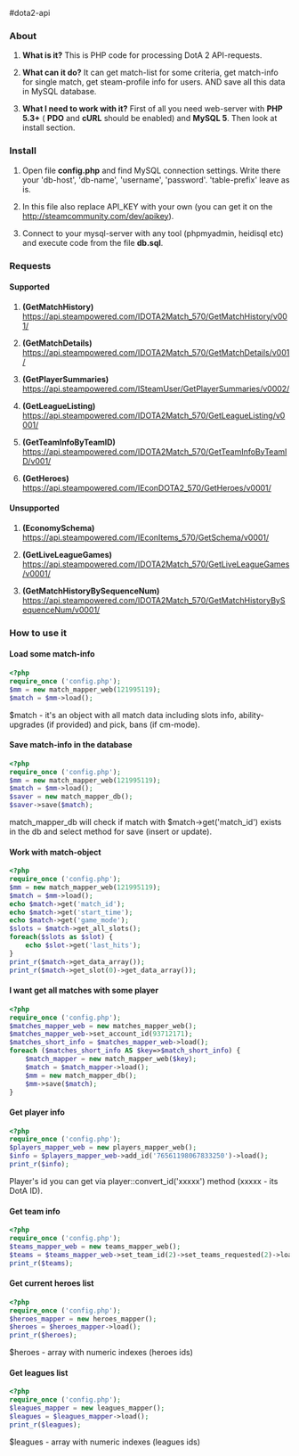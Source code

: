#dota2-api

### About

1. **What is it?**
This is PHP code for processing DotA 2 API-requests.

2. **What can it do?**
It can get match-list for some criteria, get match-info for single match, get steam-profile info for users.
AND save all this data in MySQL database.

3. **What I need to work with it?**
First of all you need web-server with **PHP 5.3+** ( **PDO** and **cURL** should be enabled) and **MySQL 5**. Then look at install section.

### Install

1. Open file **config.php** and find MySQL connection settings. Write there your 'db-host', 'db-name', 'username', 'password'. 'table-prefix' leave as is.

2. In this file also replace API_KEY with your own (you can get it on the http://steamcommunity.com/dev/apikey).

3. Connect to your mysql-server with any tool (phpmyadmin, heidisql etc) and execute code from the file **db.sql**.

### Requests

#### Supported

1. **(GetMatchHistory)**              https://api.steampowered.com/IDOTA2Match_570/GetMatchHistory/v001/

2. **(GetMatchDetails)**              https://api.steampowered.com/IDOTA2Match_570/GetMatchDetails/v001/

3. **(GetPlayerSummaries)**           https://api.steampowered.com/ISteamUser/GetPlayerSummaries/v0002/

4. **(GetLeagueListing)**             https://api.steampowered.com/IDOTA2Match_570/GetLeagueListing/v0001/

5. **(GetTeamInfoByTeamID)**          https://api.steampowered.com/IDOTA2Match_570/GetTeamInfoByTeamID/v001/

6. **(GetHeroes)**                    https://api.steampowered.com/IEconDOTA2_570/GetHeroes/v0001/

#### Unsupported

1. **(EconomySchema)**                https://api.steampowered.com/IEconItems_570/GetSchema/v0001/

2. **(GetLiveLeagueGames)**           https://api.steampowered.com/IDOTA2Match_570/GetLiveLeagueGames/v0001/

3. **(GetMatchHistoryBySequenceNum)** https://api.steampowered.com/IDOTA2Match_570/GetMatchHistoryBySequenceNum/v0001/

### How to use it

#### Load some match-info
```php
<?php
require_once ('config.php');
$mm = new match_mapper_web(121995119);
$match = $mm->load();
```
$match - it's an object with all match data including slots info, ability-upgrades (if provided) and pick, bans (if cm-mode).

#### Save match-info in the database
```php
<?php
require_once ('config.php');
$mm = new match_mapper_web(121995119);
$match = $mm->load();
$saver = new match_mapper_db();
$saver->save($match);
```
match_mapper_db will check if match with $match->get('match_id') exists in the db and select method for save (insert or update).


#### Work with match-object
```php
<?php
require_once ('config.php');
$mm = new match_mapper_web(121995119);
$match = $mm->load();
echo $match->get('match_id');
echo $match->get('start_time');
echo $match->get('game_mode');
$slots = $match->get_all_slots();
foreach($slots as $slot) {
    echo $slot->get('last_hits');
}
print_r($match->get_data_array());
print_r($match->get_slot(0)->get_data_array());
```

#### I want get all matches with some player
````php
<?php
require_once ('config.php');
$matches_mapper_web = new matches_mapper_web();
$matches_mapper_web->set_account_id(93712171);
$matches_short_info = $matches_mapper_web->load();
foreach ($matches_short_info AS $key=>$match_short_info) {
    $match_mapper = new match_mapper_web($key);
    $match = $match_mapper->load();
    $mm = new match_mapper_db();
    $mm->save($match);
}
````

#### Get player info
````php
<?php
require_once ('config.php');
$players_mapper_web = new players_mapper_web();
$info = $players_mapper_web->add_id('76561198067833250')->load();
print_r($info);
````
Player's id you can get via player::convert_id('xxxxx') method (xxxxx - its DotA ID).

#### Get team info
````php
<?php
require_once ('config.php');
$teams_mapper_web = new teams_mapper_web();
$teams = $teams_mapper_web->set_team_id(2)->set_teams_requested(2)->load();
print_r($teams);
````

#### Get current heroes list
````php
<?php
require_once ('config.php');
$heroes_mapper = new heroes_mapper();
$heroes = $heroes_mapper->load();
print_r($heroes);
````
$heroes - array with numeric indexes (heroes ids)

#### Get leagues list
````php
<?php
require_once ('config.php');
$leagues_mapper = new leagues_mapper();
$leagues = $leagues_mapper->load();
print_r($leagues);
````
$leagues - array with numeric indexes (leagues ids)